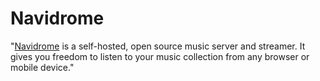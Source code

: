 # Navidrome

"[Navidrome][1] is a self-hosted, open source music server and streamer. It gives you freedom to listen to your music collection from any browser or mobile device."
















[1]:https://www.navidrome.org/about/

